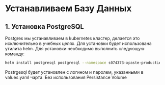 # Устанавливаем Базу Данных

## 1. Установка PostgreSQL

Postgres мы устанавливаем в kubernetes кластер, делается это исключительно в учебных целях. Для установки будет использована утилита helm. Для установки необходимо выполнить следующую команду:

```bash
helm install postgresql postgresql --namespace s074373-xpaste-production --atomic --timeout 120s --create-namespace
```

Postrgesql будет установлен с логином и паролем, указанными в values.yaml чарта.
Без использования Persistance Volume
